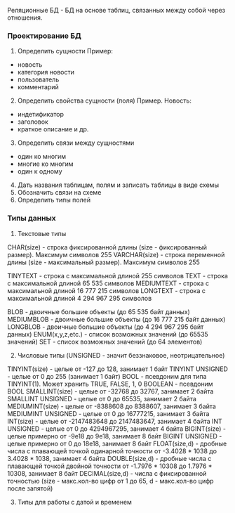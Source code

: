 Реляционные БД - БД на основе таблиц, связанных между собой через отношения.

### Проектирование БД

1. Определить сущности
Пример:
- новость
- категория новости
- пользователь
- комментарий

2. Определить свойства сущности (поля)
Пример. Новость:
- индетификатор
- заголовок
- краткое описание
и др.

3. Определить связи между сущностями
- один ко многим
- многие ко многим
- один к одному

4. Дать названия таблицам, полям и записать таблицы в виде схемы
5. Обозначить связи на схеме
6. Определить типы полей

### Типы данных

1. Текстовые типы

CHAR(size)  - строка фиксированной длины (size - фиксированный размер). Максимум символов 255
VARCHAR(size) - строка переменной длины (size - максимальный размер). Максимум символов 255

TINYTEXT    - строка с максимальной длиной 255 символов
TEXT        - строка с максимальной длиной 65 535 символов
MEDIUMTEXT	- строка с максимальной длиной 16 777 215 символов
LONGTEXT    - строка с максимальной длиной 4 294 967 295 символов

BLOB        - двоичные большие объекты (до 65 535 байт данных)
MEDIUMBLOB  - двоичные большие объекты (до 16 777 215 байт данных)
LONGBLOB    - двоичные большие объекты (до 4 294 967 295 байт данных)
ENUM(x,y,z,etc.) - список возможных значений (до 65535 значений)
SET         - список возможных значений (до 64 элементов)

2. Числовые типы
(UNSIGNED - значит беззнаковое, неотрицательное)

TINYINT(size)       - целые от -127 до 128, занимает 1 байт
TINYINT UNSIGNED    - целые от 0 до 255 (занимает 1 байт)
BOOL                - псевдоним для типа TINYINT(1). Может хранить TRUE, FALSE, 1, 0
BOOLEAN             - псевдоним BOOL
SMALLINT(size)      - целые от -32768 до 32767, занимает 2 байтa
SMALLINT UNSIGNED   - целые от 0 до 65535, занимает 2 байтa
MEDIUMINT(size)     - целые от -8388608 до 8388607, занимает 3 байта
MEDIUMINT UNSIGNED  - целые от 0 до 16777215, занимает 3 байта
INT(size)           - целые от -2147483648 до 2147483647, занимает 4 байта
INT UNSIGNED        - целые от 0 до 4294967295, занимает 4 байта
BIGINT(size)        - целые примерно от -9е18 до 9е18, занимает 8 байт
BIGINT UNSIGNED     - целые примерно от 0 до 18e18, занимает 8 байт
FLOAT(size,d)       - дробные числа с плавающей точкой одинарной точности от -3.4028 * 1038 до 3.4028 * 1038, занимает 4 байта
DOUBLE(size,d)      - дробные числа с плавающей точкой двойной точности от -1.7976 * 10308 до 1.7976 * 10308, занимает 8 байт
DECIMAL(size,d)     - числа с фиксированной точностью (size - макс.кол-во цифр от 1 до 65, d - макс.кол-во цифр после запятой)

3. Типы для работы с датой и временем